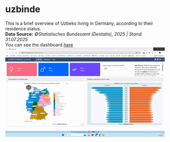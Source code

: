 # uzbinde

This is a brief overview of Uzbeks living in Germany, according to their residence status.<br>
**Data Source:** *©Statistisches Bundesamt (Destatis), 2025 | Stand: 31.07.2025* <br>
You can see the dashboard [here](https://sultanov.shinyapps.io/uzbinde/) <br>
![vid](pics/dashboard.gif)
